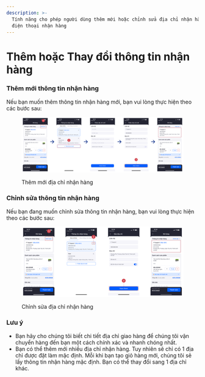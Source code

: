 ```yaml
---
description: >-
  Tính năng cho phép người dùng thêm mới hoặc chỉnh sửa địa chỉ nhận hàng và số
  điện thoại nhận hàng
---
```


# Thêm hoặc Thay đổi thông tin nhận hàng

### Thêm mới thông tin nhận hàng

Nếu bạn muốn thêm thông tin nhận hàng mới, bạn vui lòng thực hiện theo các bước sau:

<figure><img src="../.gitbook/assets/image (1) (1) (1).png" alt=""><figcaption><p>Thêm mới địa chỉ nhận hàng</p></figcaption></figure>

### Chỉnh sửa thông tin nhận hàng

Nếu bạn đang muốn chỉnh sửa thông tin nhận hàng, bạn vui lòng thực hiện theo các bước sau:

<figure><img src="../.gitbook/assets/image (2) (1) (1).png" alt=""><figcaption><p>Chỉnh sửa địa chỉ nhận hàng</p></figcaption></figure>

### Lưu ý

* Bạn hãy cho chúng tôi biết chi tiết địa chỉ giao hàng để chúng tôi vận chuyển hàng đến bạn một cách chính xác và nhanh chóng nhất.
* Bạn có thể thêm mới nhiều địa chỉ nhận hàng. Tuy nhiên sẽ chỉ có 1 địa chỉ được đặt làm mặc định. Mỗi khi bạn tạo giỏ hàng mới, chúng tôi sẽ lấy thông tin nhận hàng mặc định. Bạn có thể thay đổi sang 1 địa chỉ khác.
